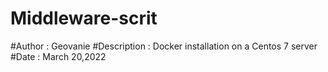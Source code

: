 # Middleware-scrit
#Author : Geovanie
#Description : Docker installation on a Centos 7 server
#Date : March 20,2022
